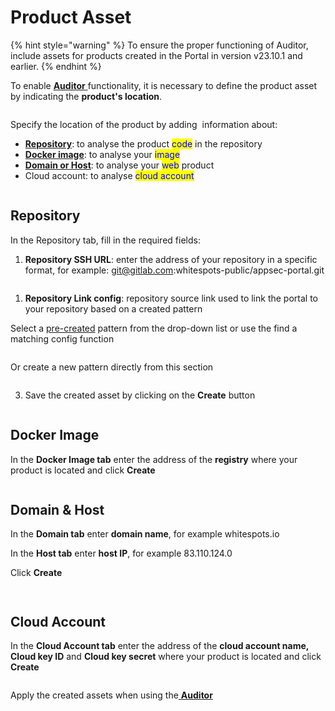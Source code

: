 # Product Asset

{% hint style="warning" %}
To ensure the proper functioning of Auditor, include assets for products created in the Portal in version v23.10.1 and earlier.
{% endhint %}

To enable [**Auditor** ](broken-reference)functionality, it is necessary to define the product asset by indicating the **product's location**.

<figure><img src="../../../.gitbook/assets/image (4) (1) (1).png" alt=""><figcaption></figcaption></figure>

Specify the location of the product by adding <img src="../../../.gitbook/assets/image (133).png" alt="" data-size="line">  information about:

* [**Repository**](product-asset.md#repository): to analyse the product <mark style="color:blue;">code</mark> in the repository
* [**Docker image**](product-asset.md#docker-image): to analyse your <mark style="color:blue;">image</mark>
* [**Domain or Host**](product-asset.md#domain-and-host): to analyse your <mark style="color:blue;">web</mark> product
* Cloud account: to analyse <mark style="color:blue;">cloud account</mark>

<figure><img src="../../../.gitbook/assets/assets.gif" alt=""><figcaption></figcaption></figure>

## Repository

In the Repository tab, fill in the required fields:

1. **Repository SSH URL**: enter the address of your repository in a specific format, for example: git@gitlab.com:whitespots-public/appsec-portal.git

<figure><img src="../../../.gitbook/assets/image (5) (1).png" alt=""><figcaption></figcaption></figure>

1. **Repository Link config**: repository source link used to link the portal to your repository based on a created pattern

Select a [pre-created](../repository-link-configs.md) pattern from the drop-down list or use the find a matching config function

<figure><img src="../../../.gitbook/assets/repos asset 2.gif" alt=""><figcaption></figcaption></figure>

Or create a new pattern directly from this section

<figure><img src="../../../.gitbook/assets/repos 3(1).gif" alt=""><figcaption></figcaption></figure>

3. Save the created asset by clicking on the **Create** button

<figure><img src="../../../.gitbook/assets/asset rep 4.png" alt=""><figcaption></figcaption></figure>

## Docker Image

In the **Docker Image tab** enter the address of the **registry** where your product is located and click **Create**

<figure><img src="../../../.gitbook/assets/image (6) (1).png" alt=""><figcaption></figcaption></figure>

## Domain & Host

In the **Domain tab** enter **domain name**, for example whitespots.io

In the **Host tab** enter **host IP**, for example 83.110.124.0

Click **Create**

<figure><img src="../../../.gitbook/assets/image (7).png" alt=""><figcaption></figcaption></figure>

<figure><img src="../../../.gitbook/assets/image (8).png" alt=""><figcaption></figcaption></figure>

## Cloud Account

In the **Cloud Account tab** enter the address of the **cloud account name, Cloud key ID** and **Cloud key secret** where your product is located and click **Create**

<figure><img src="../../../.gitbook/assets/image (9).png" alt=""><figcaption></figcaption></figure>

Apply the created assets when using the[ **Auditor**](../../../auditor/run-audit/)
